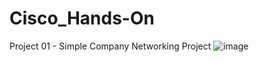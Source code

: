 # Cisco_Hands-On

Project 01 - Simple Company Networking Project
![image](https://github.com/dinithprimal/Cisco_Hands-On/assets/89696068/e8a61771-1e49-4565-8f27-35b1a063cf3d)

